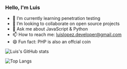 ### Hello, I'm Luis

<!-- 🤔 I’m looking for help with ... -->
<!--  🔭 I’m currently working on ... -->
- 🌱 I’m currently learning penetration testing
- 👯 I’m looking to collaborate on open source projects
- 💬 Ask me about JavaScript & Python
- 📫 How to reach me: luislopez.developer@gmail.com
- 😄 Fun fact: PHP is also an offcial coin 


![Luis's GitHub stats](https://github-readme-stats.vercel.app/api?username=luislopez-dev&theme=radical)

![Top Langs](https://github-readme-stats.vercel.app/api/top-langs/?username=luislopez-dev&langs_count=8)



